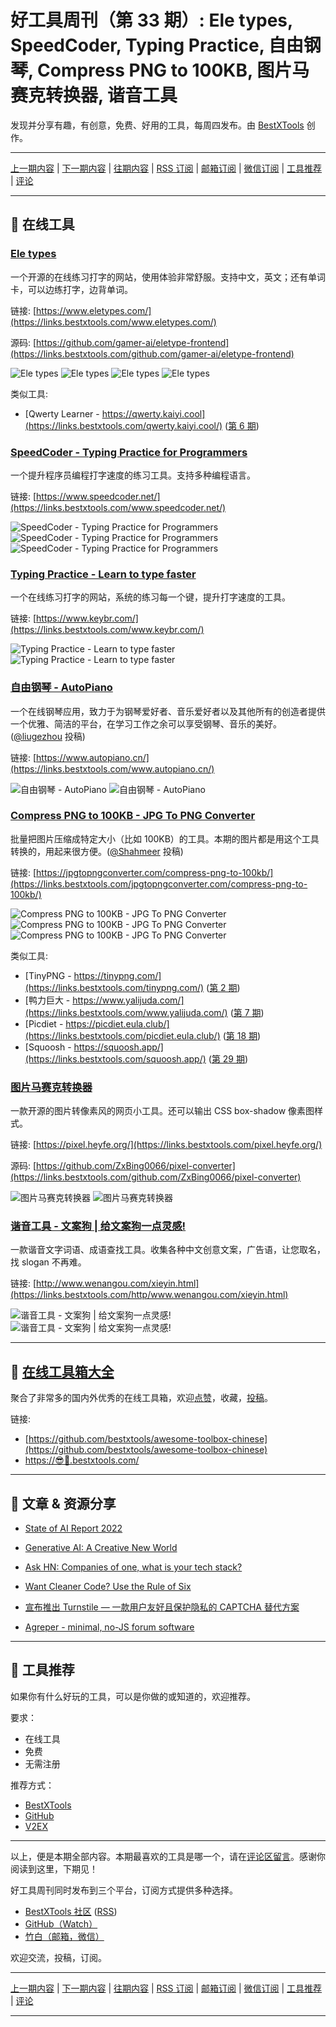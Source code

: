 # 好工具周刊（第 33 期）: Ele types, SpeedCoder, Typing Practice, 自由钢琴, Compress PNG to 100KB, 图片马赛克转换器, 谐音工具

发现并分享有趣，有创意，免费、好用的工具，每周四发布。由 [BestXTools](https://www.bestxtools.com/) 创作。

---

[上一期内容](https://github.com/bestxtools/weekly-cn/blob/main/docs/issue-32.md) | [下一期内容](https://github.com/bestxtools/weekly-cn/blob/main/docs/issue-34.md) | [往期内容](https://github.com/bestxtools/weekly-cn) | [RSS 订阅](https://discuss-cn.bestxtools.com/t/weekly) | [邮箱订阅](https://bestxtools.zhubai.love/?subscribe=1) | [微信订阅](https://discuss-cn.bestxtools.com/d/5/2) | [工具推荐](https://discuss-cn.bestxtools.com/t/tools) | [评论](https://discuss-cn.bestxtools.com/d/85/3)

---

## 🌈 在线工具

### [Ele types](https://links.bestxtools.com/www.eletypes.com/)

一个开源的在线练习打字的网站，使用体验非常舒服。支持中文，英文；还有单词卡，可以边练打字，边背单词。

链接: [https://www.eletypes.com/](https://links.bestxtools.com/www.eletypes.com/)

源码: [https://github.com/gamer-ai/eletype-frontend](https://links.bestxtools.com/github.com/gamer-ai/eletype-frontend)

![Ele types](https://raw.githubusercontent.com/bestxtools/s1/main/images/2022-10-13-10-24-01.png)
![Ele types](https://raw.githubusercontent.com/bestxtools/s1/main/images/2022-10-13-10-24-04.png)
![Ele types](https://raw.githubusercontent.com/bestxtools/s1/main/images/2022-10-13-10-24-02.png)
![Ele types](https://raw.githubusercontent.com/bestxtools/s1/main/images/2022-10-13-10-24-03.png)

类似工具:

- [Qwerty Learner - https://qwerty.kaiyi.cool](https://links.bestxtools.com/qwerty.kaiyi.cool/) ([第 6 期](https://discuss-cn.bestxtools.com/d/14))

### [SpeedCoder - Typing Practice for Programmers](https://links.bestxtools.com/www.speedcoder.net/)

一个提升程序员编程打字速度的练习工具。支持多种编程语言。

链接: [https://www.speedcoder.net/](https://links.bestxtools.com/www.speedcoder.net/)

![SpeedCoder - Typing Practice for Programmers](https://raw.githubusercontent.com/bestxtools/s1/main/images/2022-10-13-14-53-03.png)
![SpeedCoder - Typing Practice for Programmers](https://raw.githubusercontent.com/bestxtools/s1/main/images/2022-10-13-14-53-01.png)
![SpeedCoder - Typing Practice for Programmers](https://raw.githubusercontent.com/bestxtools/s1/main/images/2022-10-13-14-53-02.png)

### [Typing Practice - Learn to type faster](https://links.bestxtools.com/www.keybr.com/)

一个在线练习打字的网站，系统的练习每一个键，提升打字速度的工具。

链接: [https://www.keybr.com/](https://links.bestxtools.com/www.keybr.com/)

![Typing Practice - Learn to type faster](https://raw.githubusercontent.com/bestxtools/s1/main/images/2022-10-13-14-35-01.png)
![Typing Practice - Learn to type faster](https://raw.githubusercontent.com/bestxtools/s1/main/images/2022-10-13-14-35-02.png)

### [自由钢琴 - AutoPiano](https://links.bestxtools.com/www.autopiano.cn/)

一个在线钢琴应用，致力于为钢琴爱好者、音乐爱好者以及其他所有的创造者提供一个优雅、简洁的平台，在学习工作之余可以享受钢琴、音乐的美好。([@liugezhou](https://github.com/bestxtools/weekly-cn/issues/6) 投稿)

链接: [https://www.autopiano.cn/](https://links.bestxtools.com/www.autopiano.cn/)

![自由钢琴 - AutoPiano](https://raw.githubusercontent.com/bestxtools/s1/main/images/2022-10-13-15-36-01.png)
![自由钢琴 - AutoPiano](https://raw.githubusercontent.com/bestxtools/s1/main/images/2022-10-13-15-36-02.png)

### [Compress PNG to 100KB - JPG To PNG Converter](https://links.bestxtools.com/jpgtopngconverter.com/compress-png-to-100kb/)

批量把图片压缩成特定大小（比如 100KB）的工具。本期的图片都是用这个工具转换的，用起来很方便。([@Shahmeer](https://discuss-cn.bestxtools.com/d/81/5) 投稿)

链接: [https://jpgtopngconverter.com/compress-png-to-100kb/](https://links.bestxtools.com/jpgtopngconverter.com/compress-png-to-100kb/)

![Compress PNG to 100KB - JPG To PNG Converter](https://raw.githubusercontent.com/bestxtools/s1/main/images/2022-10-13-15-50-01.png)
![Compress PNG to 100KB - JPG To PNG Converter](https://raw.githubusercontent.com/bestxtools/s1/main/images/2022-10-13-15-50-02.png)
![Compress PNG to 100KB - JPG To PNG Converter](https://raw.githubusercontent.com/bestxtools/s1/main/images/2022-10-13-15-50-03.png)

类似工具:

- [TinyPNG - https://tinypng.com/](https://links.bestxtools.com/tinypng.com/) ([第 2 期](https://discuss-cn.bestxtools.com/d/9))
- [鸭力巨大 - https://www.yalijuda.com/](https://links.bestxtools.com/www.yalijuda.com/) ([第 7 期](https://discuss-cn.bestxtools.com/d/16))
- [Picdiet - https://picdiet.eula.club/](https://links.bestxtools.com/picdiet.eula.club/) ([第 18 期](https://discuss-cn.bestxtools.com/d/47))
- [Squoosh - https://squoosh.app/](https://links.bestxtools.com/squoosh.app/) ([第 29 期](https://discuss-cn.bestxtools.com/d/77))

### [图片马赛克转换器](https://links.bestxtools.com/pixel.heyfe.org/)

一款开源的图片转像素风的网页小工具。还可以输出 CSS box-shadow 像素图样式。

链接: [https://pixel.heyfe.org/](https://links.bestxtools.com/pixel.heyfe.org/)

源码: [https://github.com/ZxBing0066/pixel-converter](https://links.bestxtools.com/github.com/ZxBing0066/pixel-converter)

![图片马赛克转换器](https://raw.githubusercontent.com/bestxtools/s1/main/images/2022-10-13-16-06-01.png)
![图片马赛克转换器](https://raw.githubusercontent.com/bestxtools/s1/main/images/2022-10-13-16-06-02.png)

### [谐音工具 - 文案狗 | 给文案狗一点灵感!](https://links.bestxtools.com/http/www.wenangou.com/xieyin.html)

一款谐音文字词语、成语查找工具。收集各种中文创意文案，广告语，让您取名，找 slogan 不再难。

链接: [http://www.wenangou.com/xieyin.html](https://links.bestxtools.com/http/www.wenangou.com/xieyin.html)

![谐音工具 - 文案狗 | 给文案狗一点灵感!](https://raw.githubusercontent.com/bestxtools/s1/main/images/2022-10-13-16-15-01.png)
![谐音工具 - 文案狗 | 给文案狗一点灵感!](https://raw.githubusercontent.com/bestxtools/s1/main/images/2022-10-13-16-15-02.png)

---

## 🧰 [在线工具箱大全](https://awesome-toolbox-chinese.bestxtools.com/)

聚合了非常多的国内外优秀的在线工具箱，欢迎[点赞](https://github.com/bestxtools/awesome-toolbox-chinese)，收藏，[投稿](https://github.com/bestxtools/awesome-toolbox-chinese/issues)。

链接:

- [https://github.com/bestxtools/awesome-toolbox-chinese](https://github.com/bestxtools/awesome-toolbox-chinese)
- [https://😎🧰.bestxtools.com/](https://😎🧰.bestxtools.com/)

---

## 🌈 文章 & 资源分享

- [State of AI Report 2022](https://links.bestxtools.com/www.stateof.ai/)

- [Generative AI: A Creative New World](https://links.bestxtools.com/www.sequoiacap.com/article/generative-ai-a-creative-new-world/)

- [Ask HN: Companies of one, what is your tech stack?](https://links.bestxtools.com/news.ycombinator.com/item?id=32960033)

- [Want Cleaner Code? Use the Rule of Six](https://links.bestxtools.com/davidamos.dev/the-rule-of-six/)

- [宣布推出 Turnstile — 一款用户友好且保护隐私的 CAPTCHA 替代方案](https://links.bestxtools.com/blog.cloudflare.com/zh-cn/turnstile-private-captcha-alternative-zh-cn/)

- [Agreper - minimal, no-JS forum software](https://links.bestxtools.com/github.com/Demindiro/agreper)

---

## 🌈 工具推荐

如果你有什么好玩的工具，可以是你做的或知道的，欢迎推荐。

要求：

- 在线工具
- 免费
- 无需注册

推荐方式：

- [BestXTools](https://discuss-cn.bestxtools.com/d/8)
- [GitHub](https://github.com/bestxtools/weekly-cn/issues)
- [V2EX](https://links.bestxtools.com/www.v2ex.com/t/836201?r=BestXTools)

---

以上，便是本期全部内容。本期最喜欢的工具是哪一个，请在[评论区留言](https://discuss-cn.bestxtools.com/d/85/3)。感谢你阅读到这里，下期见！

好工具周刊同时发布到三个平台，订阅方式提供多种选择。

- [BestXTools 社区](https://discuss-cn.bestxtools.com/t/weekly) ([RSS](https://discuss-cn.bestxtools.com/atom/t/weekly/discussions))
- [GitHub（Watch）](https://github.com/bestxtools/weekly-cn)
- [竹白（邮箱，微信）](https://bestxtools.zhubai.love/?subscribe=1)

欢迎交流，投稿，订阅。

---

[上一期内容](https://github.com/bestxtools/weekly-cn/blob/main/docs/issue-32.md) | [下一期内容](https://github.com/bestxtools/weekly-cn/blob/main/docs/issue-34.md) | [往期内容](https://github.com/bestxtools/weekly-cn) | [RSS 订阅](https://discuss-cn.bestxtools.com/t/weekly) | [邮箱订阅](https://bestxtools.zhubai.love/?subscribe=1) | [微信订阅](https://discuss-cn.bestxtools.com/d/5/2) | [工具推荐](https://discuss-cn.bestxtools.com/t/tools) | [评论](https://discuss-cn.bestxtools.com/d/85/3)

---
